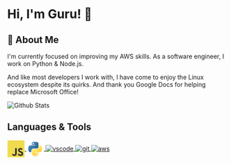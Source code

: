 # Hi, I'm Guru! 👋

## 🚀 About Me

I'm currently focused on improving my AWS skills. As a software engineer, I work on Python & Node.js. 

And like most developers I work with, I have come to enjoy the Linux ecosystem despite its quirks. And thank you Google Docs for helping replace Microsoft Office!

![Github Stats](https://github-readme-stats.vercel.app/api?username=Guru227&theme=highcontrast&show_icons=true&count_private=true)

## Languages & Tools

<a href="https://developer.mozilla.org/en-US/docs/Web/JavaScript" target="blank">
<img align="center" src="https://raw.githubusercontent.com/devicons/devicon/master/icons/javascript/javascript-original.svg" alt="JavaScript" height="40" width="40" />
</a>

<a href="https://www.python.org" target="blank">
<img align="center" src="https://raw.githubusercontent.com/devicons/devicon/master/icons/python/python-original.svg" alt="Python" height="40" width="40" />
</a>     

<a href="none">
<img align="center" src="https://cdn.jsdelivr.net/gh/devicons/devicon/icons/vscode/vscode-original.svg" alt="vscode" height="40" width="40"/>
</a>

<a href="none">
<img align="center" src="https://cdn.jsdelivr.net/gh/devicons/devicon/icons/git/git-original-wordmark.svg" alt="git" height="40" width="40"/>
</a>       

<a href="https://aws.amazon.com/console/">
<img align="center" src="https://cdn.jsdelivr.net/gh/devicons/devicon/icons/amazonwebservices/amazonwebservices-original-wordmark.svg" alt="aws" height="80" width="120"/>
</a>
